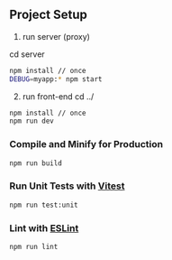 ## Project Setup

1) run server (proxy)

cd server
```sh
npm install // once
DEBUG=myapp:* npm start
```

2) run front-end
cd ../
```sh
npm install // once
npm run dev 
```

### Compile and Minify for Production

```sh
npm run build
```

### Run Unit Tests with [Vitest](https://vitest.dev/)

```sh
npm run test:unit
```

### Lint with [ESLint](https://eslint.org/)

```sh
npm run lint
```
